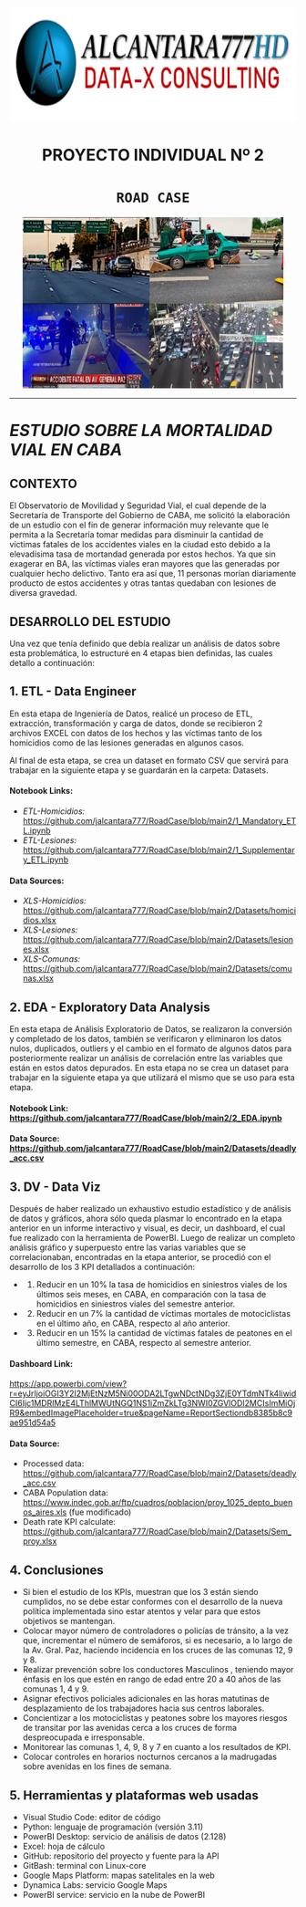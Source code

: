<div>
<p align=center><img src="images/logo_a777HD.png" height=200><p>

# <h1 align=center> **PROYECTO INDIVIDUAL Nº 2** </h1>

# <h1 align=center>**`ROAD CASE`**</h1>
</div>
<p align="center">
<img src="images/PazAv_deaths.png"  height=300>
</p>

<hr>  

# ***ESTUDIO SOBRE LA MORTALIDAD VIAL EN CABA***

## CONTEXTO
El Observatorio de Movilidad y Seguridad Vial, el cual depende de la Secretaría de Transporte del Gobierno de CABA, me solicitó la elaboración de un estudio con el fin de generar información muy relevante que le permita a la Secretaría tomar medidas para disminuir la cantidad de víctimas fatales de los accidentes viales en la ciudad esto debido a la elevadísima tasa de mortandad generada por estos hechos. Ya que sin exagerar en BA, las víctimas viales eran mayores que las generadas por cualquier hecho delictivo. Tanto era así que, 11 personas morían diariamente producto de estos accidentes y otras tantas quedaban con lesiones de diversa gravedad.
## DESARROLLO DEL ESTUDIO

Una vez que tenía definido que debía realizar un análisis de datos sobre esta problemática, lo estructuré en 4 etapas bien definidas, las cuales detallo a continuación:

## 1. ETL - Data Engineer
En esta etapa de Ingeniería de Datos, realicé un proceso de ETL, extracción, transformación y carga de datos, donde se recibieron 2 archivos EXCEL con datos de los hechos y las víctimas tanto de los homicidios como de las lesiones generadas en algunos casos.

Al final de esta etapa, se crea un dataset en formato CSV que servirá para trabajar en la siguiente etapa y se guardarán en la carpeta: Datasets.
#### Notebook Links:
- *ETL-Homicidios:* https://github.com/jalcantara777/RoadCase/blob/main2/1_Mandatory_ETL.ipynb
- *ETL-Lesiones:* https://github.com/jalcantara777/RoadCase/blob/main2/1_Supplementary_ETL.ipynb

#### Data Sources:
- *XLS-Homicidios:* https://github.com/jalcantara777/RoadCase/blob/main2/Datasets/homicidios.xlsx
- *XLS-Lesiones:*   https://github.com/jalcantara777/RoadCase/blob/main2/Datasets/lesiones.xlsx
- *XLS-Comunas:*    https://github.com/jalcantara777/RoadCase/blob/main2/Datasets/comunas.xlsx

## 2. EDA - Exploratory Data Analysis
En esta etapa de Análisis Exploratorio de Datos, se realizaron la conversión y completado de los datos, también se verificaron y eliminaron los datos nulos, duplicados, outliers y el cambio en el formato de algunos datos para posteriormente realizar un análisis de correlación entre las variables que están en estos datos depurados. En esta etapa no se crea un dataset para trabajar en la siguiente etapa ya que utilizará el mismo que se uso para esta etapa.

#### Notebook Link: https://github.com/jalcantara777/RoadCase/blob/main2/2_EDA.ipynb
#### Data Source: https://github.com/jalcantara777/RoadCase/blob/main2/Datasets/deadly_acc.csv

## 3. DV - Data Viz
Después de haber realizado un exhaustivo estudio estadístico y de análisis de datos y gráficos, ahora sólo queda plasmar lo encontrado en la etapa anterior en un informe interactivo y visual, es decir, un dashboard, el cual fue realizado con la herramienta de PowerBI.
Luego de realizar un completo análisis gráfico y superpuesto entre las varias variables que se correlacionaban, encontradas en la etapa anterior, se procedió con el desarrollo de los 3 KPI detallados a continuación:
- 1. Reducir en un 10% la tasa de homicidios en siniestros viales de los últimos seis meses, en CABA, en comparación con la tasa de homicidios en siniestros viales del semestre anterior.
- 2. Reducir en un 7% la cantidad de víctimas mortales de motociclistas en el último año, en CABA, respecto al año anterior.
- 3. Reducir en un 15% la cantidad de víctimas fatales de peatones en el último semestre, en CABA, respecto al semestre anterior.

#### Dashboard Link: 
https://app.powerbi.com/view?r=eyJrIjoiOGI3Y2I2MjEtNzM5Ni00ODA2LTgwNDctNDg3ZjE0YTdmNTk4IiwidCI6Ijc1MDRlMzE4LThlMWUtNGQ1NS1iZmZkLTg3NWI0ZGVlODI2MCIsImMiOjR9&embedImagePlaceholder=true&pageName=ReportSectiondb8385b8c9ae951d54a5

#### Data Source: 
- Processed data: https://github.com/jalcantara777/RoadCase/blob/main2/Datasets/deadly_acc.csv
- CABA Population data: https://www.indec.gob.ar/ftp/cuadros/poblacion/proy_1025_depto_buenos_aires.xls (fue modificado)
- Death rate KPI calculate: https://github.com/jalcantara777/RoadCase/blob/main2/Datasets/Sem_proy.xlsx

## 4. Conclusiones
- Si bien el estudio de los KPIs, muestran que los 3 están siendo cumplidos, no se debe estar conformes con el desarrollo de la nueva política implementada sino estar atentos y velar para que estos objetivos se mantengan.
- Colocar mayor número de controladores o policías de tránsito, a la vez que, incrementar el número de semáforos, si es necesario, a lo largo de la Av. Gral. Paz, haciendo incidencia en los cruces de las comunas 12, 9 y 8.
- Realizar prevención sobre los conductores Masculinos , teniendo mayor énfasis en los que estén en rango de edad entre 20 a 40 años de las comunas 1, 4 y 9.
- Asignar efectivos policiales adicionales en las horas matutinas de desplazamiento de los trabajadores hacia sus centros laborales.
- Concientizar a los motociclistas y peatones sobre los mayores riesgos de transitar por las avenidas cerca a los cruces de forma despreocupada e irresponsable.
- Monitorear las comunas 1, 4, 9, 8 y 7 en cuanto a los resultados de KPI.
- Colocar controles en horarios nocturnos cercanos a la madrugadas sobre avenidas en los fines de semana.

## 5. Herramientas y plataformas web usadas
- Visual Studio Code: editor de código
- Python: lenguaje de programación (versión 3.11)
- PowerBI Desktop: servicio de análisis de datos (2.128)
- Excel: hoja de cálculo
- GitHub: repositorio del proyecto y fuente para la API
- GitBash: terminal con Linux-core
- Google Maps Platform: mapas satelitales en la web
- Dynamica Labs: servicio Google Maps
- PowerBI service: servicio en la nube de PowerBI

